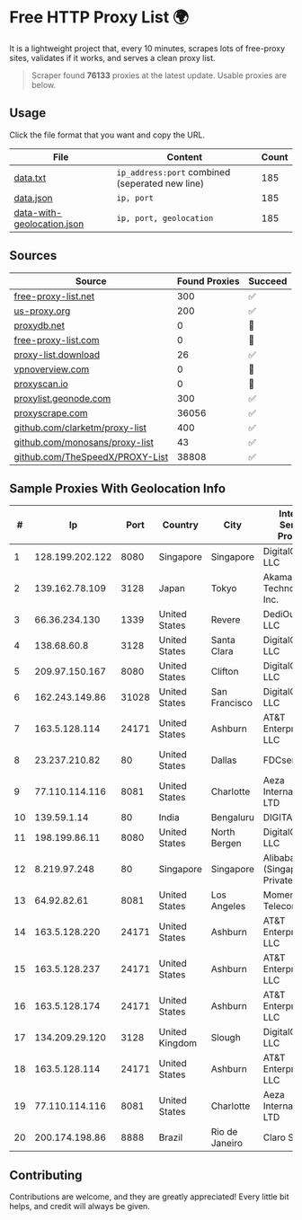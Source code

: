 
# Free HTTP Proxy List 🌍

It is a lightweight project that, every 10 minutes, scrapes lots of free-proxy sites, validates if it works, and serves a clean proxy list.


> Scraper found **76133** proxies at the latest update. Usable proxies are below.

## Usage

Click the file format that you want and copy the URL.


|File|Content|Count|
|----|-------|-----|
|[data.txt](https://raw.githubusercontent.com/themiralay/Proxy-List-World/master/data.txt)|`ip_address:port` combined (seperated new line)|185|
|[data.json](https://raw.githubusercontent.com/themiralay/Proxy-List-World/master/data.json)|`ip, port`|185|
|[data-with-geolocation.json](https://raw.githubusercontent.com/themiralay/Proxy-List-World/master/data-with-geolocation.json)|`ip, port, geolocation`|185|

## Sources

|Source|Found Proxies|Succeed|
|------|-------------|-------|
|[free-proxy-list.net](https://free-proxy-list.net)|300|✅|
|[us-proxy.org](https://www.us-proxy.org)|200|✅|
|[proxydb.net](http://proxydb.net)|0|🚫|
|[free-proxy-list.com](https://free-proxy-list.com/?page=&port=&type%5B%5D=http&type%5B%5D=https&up_time=0&search=Search)|0|🚫|
|[proxy-list.download](https://www.proxy-list.download/HTTP)|26|✅|
|[vpnoverview.com](https://vpnoverview.com/privacy/anonymous-browsing/free-proxy-servers)|0|🚫|
|[proxyscan.io](https://www.proxyscan.io)|0|🚫|
|[proxylist.geonode.com](https://proxylist.geonode.com/api/proxy-list?limit=300&page=1&sort_by=lastChecked&sort_type=desc&protocols=http,https)|300|✅|
|[proxyscrape.com](https://api.proxyscrape.com/v2/?request=displayproxies&protocol=http&timeout=10000&country=all&ssl=all&anonymity=all)|36056|✅|
|[github.com/clarketm/proxy-list](https://raw.githubusercontent.com/clarketm/proxy-list/master/proxy-list-raw.txt)|400|✅|
|[github.com/monosans/proxy-list](https://raw.githubusercontent.com/monosans/proxy-list/main/proxies/http.txt)|43|✅|
|[github.com/TheSpeedX/PROXY-List](https://raw.githubusercontent.com/TheSpeedX/PROXY-List/master/http.txt)|38808|✅|


## Sample Proxies With Geolocation Info

|#|Ip|Port|Country|City|Internet Service Provider|
|-|--|----|-------|----|-------------------------|
|1|128.199.202.122|8080|Singapore|Singapore|DigitalOcean, LLC|
|2|139.162.78.109|3128|Japan|Tokyo|Akamai Technologies, Inc.|
|3|66.36.234.130|1339|United States|Revere|DediOutlet, LLC|
|4|138.68.60.8|3128|United States|Santa Clara|DigitalOcean, LLC|
|5|209.97.150.167|8080|United States|Clifton|DigitalOcean, LLC|
|6|162.243.149.86|31028|United States|San Francisco|DigitalOcean, LLC|
|7|163.5.128.114|24171|United States|Ashburn|AT&T Enterprises, LLC|
|8|23.237.210.82|80|United States|Dallas|FDCservers.net|
|9|77.110.114.116|8081|United States|Charlotte|Aeza International LTD|
|10|139.59.1.14|80|India|Bengaluru|DIGITALOCEAN|
|11|198.199.86.11|8080|United States|North Bergen|DigitalOcean, LLC|
|12|8.219.97.248|80|Singapore|Singapore|Alibaba Cloud (Singapore) Private Limited|
|13|64.92.82.61|8081|United States|Los Angeles|Momentum Telecom, Inc.|
|14|163.5.128.220|24171|United States|Ashburn|AT&T Enterprises, LLC|
|15|163.5.128.237|24171|United States|Ashburn|AT&T Enterprises, LLC|
|16|163.5.128.174|24171|United States|Ashburn|AT&T Enterprises, LLC|
|17|134.209.29.120|3128|United Kingdom|Slough|DigitalOcean, LLC|
|18|163.5.128.114|24171|United States|Ashburn|AT&T Enterprises, LLC|
|19|77.110.114.116|8081|United States|Charlotte|Aeza International LTD|
|20|200.174.198.86|8888|Brazil|Rio de Janeiro|Claro S.A|



## Contributing

Contributions are welcome, and they are greatly appreciated! Every
little bit helps, and credit will always be given.

